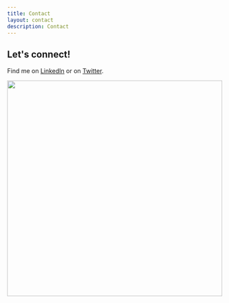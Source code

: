 ```yaml
---
title: Contact
layout: contact
description: Contact
---
```



## Let's connect!

Find me on [LinkedIn](https://www.linkedin.com/in/sof%C3%ADa-barreto-ojeda-2b9ab2203/) or on [Twitter](https://twitter.com/ffiaojeda).

<img src="/images/illustrations/pointing.svg" width=500>